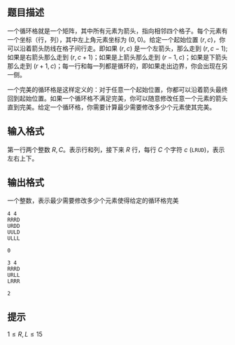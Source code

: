 ## 题目描述

一个循环格就是一个矩阵，其中所有元素为箭头，指向相邻四个格子。每个元素有一个坐标（行，列），其中左上角元素坐标为 $(0,0)$。给定一个起始位置 $(r,c)$，你可以沿着箭头防线在格子间行走。即如果 $(r,c)$ 是一个左箭头，那么走到 $(r,c-1)$;如果是右箭头那么走到 $(r,c+1)$；如果是上箭头那么走到 $(r-1,c)$；如果是下箭头那么走到 $(r+1,c)$；每一行和每一列都是循环的，即如果走出边界，你会出现在另一侧。

一个完美的循环格是这样定义的：对于任意一个起始位置，你都可以沿着箭头最终回到起始位置。如果一个循环格不满足完美，你可以随意修改任意一个元素的箭头直到完美。给定一个循环格，你需要计算最少需要修改多少个元素使其完美。

## 输入格式
第一行两个整数 $R,C$。表示行和列，接下来 $R$ 行，每行 $C$ 个字符 $c$ (`LRUD`)，表示左右上下。

## 输出格式
一个整数，表示最少需要修改多少个元素使得给定的循环格完美

```input1
4 4
RRRD
URDD
UULD
ULLL
```

```output1
0
```

```input2
3 4
RRRD
URLL
LRRR
```

```output2
2
```

## 提示
$1\le R,L\le 15$